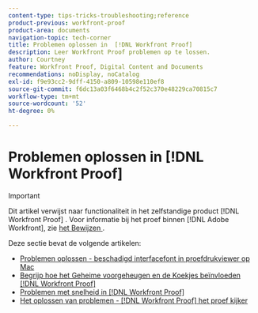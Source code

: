 ```yaml
---
content-type: tips-tricks-troubleshooting;reference
product-previous: workfront-proof
product-area: documents
navigation-topic: tech-corner
title: Problemen oplossen in  [!DNL Workfront Proof]
description: Leer Workfront Proof problemen op te lossen.
author: Courtney
feature: Workfront Proof, Digital Content and Documents
recommendations: noDisplay, noCatalog
exl-id: f9e93cc2-9dff-4150-a809-10598e110ef8
source-git-commit: f6dc13a03f6468b4c2f52c370e48229ca70815c7
workflow-type: tm+mt
source-wordcount: '52'
ht-degree: 0%

---
```


# Problemen oplossen in [!DNL Workfront Proof]

>[!IMPORTANT]
>
>Dit artikel verwijst naar functionaliteit in het zelfstandige product [!DNL Workfront Proof] . Voor informatie bij het proef binnen [!DNL Adobe Workfront], zie [ het Bewijzen ](../../../review-and-approve-work/proofing/proofing.md).

Deze sectie bevat de volgende artikelen:

* [Problemen oplossen - beschadigd interfacefont in proefdrukviewer op Mac](../../../workfront-proof/wp-tech-corner/troubleshooting/corrupted-interface-font-pv-mac.md)
* [Begrijp hoe het Geheime voorgeheugen en de Koekjes beïnvloeden  [!DNL Workfront Proof]](../../../workfront-proof/wp-tech-corner/troubleshooting/how-cache-cookies-affect-pv.md)
* [Problemen met snelheid in  [!DNL Workfront Proof]](../../../workfront-proof/wp-tech-corner/troubleshooting/speed-issue.md)
* [Het oplossen van problemen -  [!DNL Workfront Proof]  het proef kijker](../../../workfront-proof/wp-tech-corner/troubleshooting/proofing-viewer.md)
